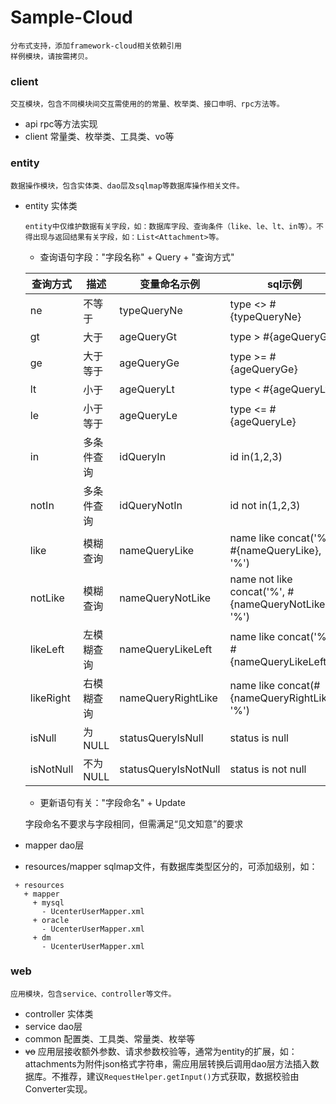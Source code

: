 # Sample-Cloud

    分布式支持，添加framework-cloud相关依赖引用
    样例模块，请按需拷贝。
   
### client

    交互模块，包含不同模块间交互需使用的的常量、枚举类、接口申明、rpc方法等。

   * api rpc等方法实现
   * client 常量类、枚举类、工具类、vo等

### entity

    数据操作模块，包含实体类、dao层及sqlmap等数据库操作相关文件。
    
   * entity 实体类
   
         entity中仅维护数据有关字段，如：数据库字段、查询条件（like、le、lt、in等）。不得出现与返回结果有关字段，如：List<Attachment>等。
         
        + 查询语句字段："字段名称" + Query + "查询方式"
         
        |查询方式|描述|变量命名示例|sql示例|
        |----       |----      |----               |----        |
        |ne         |不等于     |typeQueryNe        |type <> #{typeQueryNe}|
        |gt         |大于       |ageQueryGt        |type > #{ageQueryGt}|
        |ge         |大于等于    |ageQueryGe        |type >= #{ageQueryGe}|
        |lt         |小于       |ageQueryLt        |type < #{ageQueryLt}|
        |le         |小于等于    |ageQueryLe        |type <= #{ageQueryLe}|
        |in         |多条件查询  |idQueryIn          |id in(1,2,3)|
        |notIn      |多条件查询  |idQueryNotIn       |id not in(1,2,3)|
        |like       |模糊查询    |nameQueryLike      |name like concat('%', #{nameQueryLike}, '%')|
        |notLike    |模糊查询    |nameQueryNotLike   |name not like concat('%', #{nameQueryNotLike}, '%')|
        |likeLeft   |左模糊查询  |nameQueryLikeLeft  |name like concat('%', #{nameQueryLikeLeft})|
        |likeRight  |右模糊查询  |nameQueryRightLike |name like concat(#{nameQueryRightLike}, '%')|
        |isNull     |为NULL     |statusQueryIsNull  |status is null|
        |isNotNull  |不为NULL   |statusQueryIsNotNull  |status is not null|
          
        + 更新语句有关："字段命名" + Update
        
        字段命名不要求与字段相同，但需满足“见文知意”的要求
         
   * mapper dao层
   * resources/mapper sqlmap文件，有数据库类型区分的，可添加级别，如：
   ```
    + resources
      + mapper
        + mysql
          - UcenterUserMapper.xml
        + oracle
          - UcenterUserMapper.xml
        + dm
          - UcenterUserMapper.xml
   ```

### web

    应用模块，包含service、controller等文件。
    
   * controller 实体类
   * service dao层
   * common 配置类、工具类、常量类、枚举等 
   * ~~vo~~ 应用层接收额外参数、请求参数校验等，通常为entity的扩展，如：attachments为附件json格式字符串，需应用层转换后调用dao层方法插入数据库。不推荐，建议`RequestHelper.getInput()`方式获取，数据校验由Converter实现。
